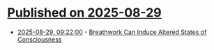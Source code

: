 # [Published on 2025-08-29](index.md)

* [2025-08-29, 09:22:00](https://soylentnews.org/article.pl?sid=25/08/28/1843236&from=rss) - [Breathwork Can Induce Altered States of Consciousness](https://soylentnews.org/article.pl?sid=25/08/28/1843236&from=rss)
